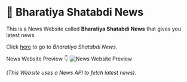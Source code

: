 # 📰 Bharatiya Shatabdi News

This is a News Website called **Bharatiya Shatabdi News** that gives you latest news. <br />

Click [here](https://kakuli-coder.github.io/News-Website/) to go to *Bharatiya Shatabdi News*. </br>

News Website Preview 👇
![News Website Preview](https://kakuli-coder.github.io/DiceGame/images/mainImg.png)


*(This Website uses a News API to fetch latest news).*
